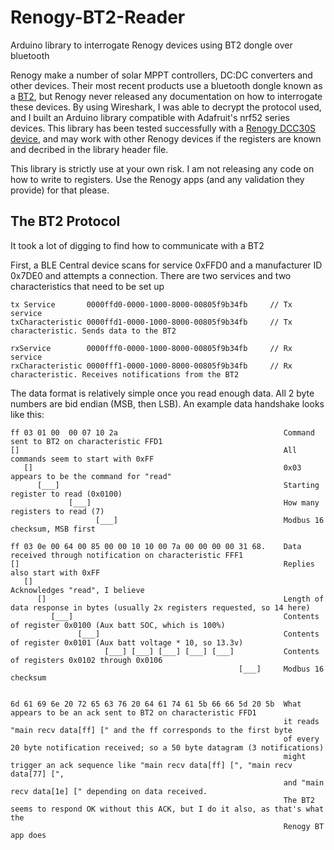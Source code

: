 # Renogy-BT2-Reader
Arduino library to interrogate Renogy devices using BT2 dongle over bluetooth

Renogy make a number of solar MPPT controllers, DC:DC converters and other devices.   Their most recent products use a bluetooth dongle known as a [BT2](https://www.renogy.com/bt-2-bluetooth-module/), but Renogy never released any documentation on how to interrogate these devices.  By using Wireshark, I was able to decrypt the protocol used, and I built an Arduino library compatible with Adafruit's nrf52 series devices.  This library has been tested successfully with a [Renogy DCC30S device](https://www.renogy.com/dcc30s-12v-30a-dual-input-dc-dc-on-board-battery-charger-with-mppt/), and may work with other Renogy devices if the registers are known and decribed in the library header file.

This library is strictly use at your own risk.  I am not releasing any code on how to write to registers.  Use the Renogy apps (and any validation they provide) for that please.


## The BT2 Protocol
It took a lot of digging to find how to communicate with a BT2

First, a BLE Central device scans for service 0xFFD0 and a manufacturer ID 0x7DE0 and attempts a connection.   There are two services and two characteristics that need to be set up
```
tx Service       0000ffd0-0000-1000-8000-00805f9b34fb     // Tx service
txCharacteristic 0000ffd1-0000-1000-8000-00805f9b34fb     // Tx characteristic. Sends data to the BT2

rxService        0000fff0-0000-1000-8000-00805f9b34fb     // Rx service
rxCharacteristic 0000fff1-0000-1000-8000-00805f9b34fb     // Rx characteristic. Receives notifications from the BT2
```
The data format is relatively simple once you read enough data.  All 2 byte numbers are bid endian (MSB, then LSB).  An example data handshake looks like this:
```
ff 03 01 00  00 07 10 2a                                     Command sent to BT2 on characteristic FFD1
[]                                                           All commands seem to start with 0xFF
   []                                                        0x03 appears to be the command for "read"
      [___]                                                  Starting register to read (0x0100)
             [___]                                           How many registers to read (7)
                   [___]                                     Modbus 16 checksum, MSB first

ff 03 0e 00 64 00 85 00 00 10 10 00 7a 00 00 00 00 31 68.    Data received through notification on characteristic FFF1
[]                                                           Replies also start with 0xFF
   []                                                        Acknowledges "read", I believe
      []                                                     Length of data response in bytes (usually 2x registers requested, so 14 here)
         [___]                                               Contents of register 0x0100 (Aux batt SOC, which is 100%)
               [___]                                         Contents of register 0x0101 (Aux batt voltage * 10, so 13.3v)
                     [___] [___] [___] [___] [___]           Contents of registers 0x0102 through 0x0106
                                                   [___]     Modbus 16 checksum


6d 61 69 6e 20 72 65 63 76 20 64 61 74 61 5b 66 66 5d 20 5b  What appears to be an ack sent to BT2 on characteristic FFD1
                                                             it reads "main recv data[ff] [" and the ff corresponds to the first byte
                                                             of every 20 byte notification received; so a 50 byte datagram (3 notifications)
                                                             might trigger an ack sequence like "main recv data[ff] [", "main recv data[77] [",
                                                             and "main recv data[1e] [" depending on data received.  
                                                             The BT2 seems to respond OK without this ACK, but I do it also, as that's what the
                                                             Renogy BT app does



